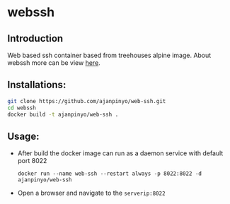 # webssh
## Introduction
Web based ssh container based from treehouses alpine image. About webssh more can be view [here](https://pypi.org/project/webssh/).
## Installations:
```bash
git clone https://github.com/ajanpinyo/web-ssh.git
cd webssh
docker build -t ajanpinyo/web-ssh .
```
## Usage:
- After build the docker image can run as a daemon service with default port 8022

   ``docker run --name web-ssh --restart always -p 8022:8022 -d ajanpinyo/web-ssh``
- Open a browser and navigate to the ``serverip:8022``
